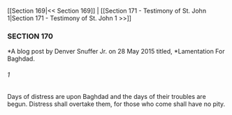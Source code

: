 [[Section 169|<< Section 169]]  |  [[Section 171 - Testimony of St. John 1|Section 171 - Testimony of St. John 1 >>]]

### SECTION 170

*A blog post by Denver Snuffer Jr. on 28 May 2015 titled, *Lamentation For Baghdad.
  

###### 1
Days of distress are upon Baghdad and the days of their troubles are begun. Distress shall overtake them, for those who come shall have no pity.
